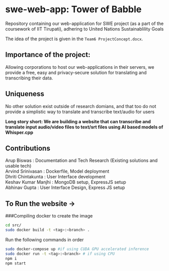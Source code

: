 # swe-web-app: Tower of Babble

Repository containing our web-application for SWE project (as a part of the coursework of IIT Tirupati), adhering to United Nations Sustainablility Goals

The idea of the project is given in the `Team6 ProjectConcept.docx`. 

## Importance of the project:
Allowing corporations to host our web-applications in their servers, we provide a free, easy and privacy-secure solution for translating and transcribing their data.

## Uniqueness
No other solution exist outside of research domians, and that too do not provide a simplistic way to translate and transcribe text/audio for users

**Long story short: We are building a website that can transcribe and translate input audio/video files to text/srt files using AI based models of Whisper.cpp**

## Contributions
Arup Biswas         : Documentation and Tech Research (Existing solutions and usable tech) <br>
Arvind Srinivasan   : Dockerfile, Model deployment <br>
Dhriti Chintakunta  : User Interface development <br>
Keshav Kumar Manjhi : MongoDB setup, ExpressJS setup <br>
Abhinav Gupta       : User Interface Design, Express JS setup 

## To Run the website ->

###Compiling docker to create the image

```bash
cd src/
sudo docker build -t <tag>:<branch> .
```

Run the following commands in order
```bash
sudo docker-compose up #if using CUDA GPU accelerated inference
sudo docker run -t <tag>:<branch> # if using CPU
npm i
npm start
```
